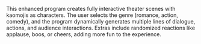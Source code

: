 This enhanced program creates fully interactive theater scenes with kaomojis as characters. The user selects the genre (romance, action, comedy), and the program dynamically generates multiple lines of dialogue, actions, and audience interactions. Extras include randomized reactions like applause, boos, or cheers, adding more fun to the experience.
